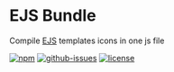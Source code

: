# EJS Bundle

Compile [EJS](https://github.com/kosatyi/ejs) templates icons in one js file

[![npm](https://img.shields.io/npm/v/@kosatyi/ejs-bundle.svg)](https://www.npmjs.com/package/@kosatyi/ejs-bundle)
[![github-issues](https://img.shields.io/github/issues/kosatyi/ejs-bundle.svg)](https://github.com/kosatyi/ejs-bundle/issues)
[![license](https://img.shields.io/npm/l/@kosatyi/ejs-bundle.svg)](https://github.com/kosatyi/ejs-bundle/blob/master/LICENCE)
